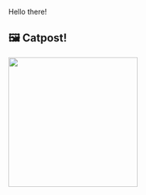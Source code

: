 Hello there!



## 🖼️ Catpost!

<sub>
    <img src="https://cdn2.thecatapi.com/images/bru.jpg" height="256">
</sub>

